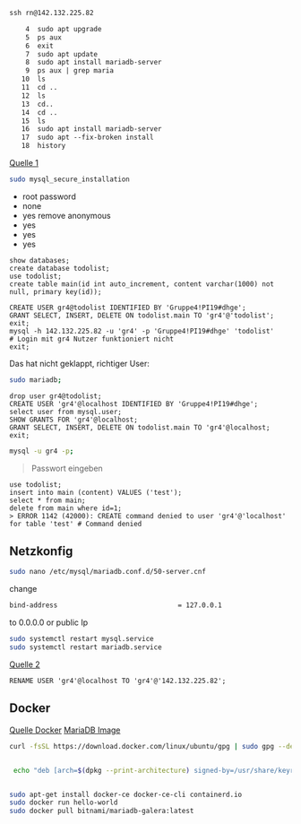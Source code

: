 ```cmd
ssh rn@142.132.225.82
```

```txt
    4  sudo apt upgrade
    5  ps aux
    6  exit
    7  sudo apt update
    8  sudo apt install mariadb-server
    9  ps aux | grep maria
   10  ls
   11  cd ..
   12  ls
   13  cd..
   14  cd ..
   15  ls
   16  sudo apt install mariadb-server
   17  sudo apt --fix-broken install
   18  history
```

[Quelle 1](https://www.digitalocean.com/community/tutorials/how-to-install-mariadb-on-ubuntu-20-04-de)

```bash
sudo mysql_secure_installation
```

- root password
- none
- yes remove anonymous
- yes
- yes
- yes

```mysql
show databases;
create database todolist;
use todolist;
create table main(id int auto_increment, content varchar(1000) not null, primary key(id));

CREATE USER gr4@todolist IDENTIFIED BY 'Gruppe4!PI19#dhge';
GRANT SELECT, INSERT, DELETE ON todolist.main TO 'gr4'@'todolist';
exit;
mysql -h 142.132.225.82 -u 'gr4' -p 'Gruppe4!PI19#dhge' 'todolist'
# Login mit gr4 Nutzer funktioniert nicht
exit;
```
Das hat nicht geklappt, richtiger User:
```bash
sudo mariadb;
```
```mysql
drop user gr4@todolist;
CREATE USER 'gr4'@localhost IDENTIFIED BY 'Gruppe4!PI19#dhge';
select user from mysql.user;
SHOW GRANTS FOR 'gr4'@localhost;
GRANT SELECT, INSERT, DELETE ON todolist.main TO 'gr4'@localhost;
exit;
```
```bash
mysql -u gr4 -p;
```
> Passwort eingeben
```mysql
use todolist;
insert into main (content) VALUES ('test');
select * from main;
delete from main where id=1;
> ERROR 1142 (42000): CREATE command denied to user 'gr4'@'localhost' for table 'test' # Command denied
```
## Netzkonfig

```bash
sudo nano /etc/mysql/mariadb.conf.d/50-server.cnf
```
change
```txt
bind-address                              = 127.0.0.1
```
to
0.0.0.0 or public Ip
```bash
sudo systemctl restart mysql.service
sudo systemctl restart mariadb.service
```

[Quelle 2](https://www.digitalocean.com/community/tutorials/how-to-allow-remote-access-to-mysql)

```mysql
RENAME USER 'gr4'@localhost TO 'gr4'@'142.132.225.82';
```

## Docker

[Quelle Docker](https://docs.docker.com/engine/install/ubuntu/)
[MariaDB Image](https://hub.docker.com/r/bitnami/mariadb-galera#configuration)

```bash
curl -fsSL https://download.docker.com/linux/ubuntu/gpg | sudo gpg --dearmor -o /usr/share/keyrings/docker-archive-keyring.gpg


 echo "deb [arch=$(dpkg --print-architecture) signed-by=/usr/share/keyrings/docker-archive-keyring.gpg] https://download.docker.com/linux/ubuntu $(lsb_release -cs) stable" | sudo tee /etc/apt/sources.list.d/docker.list > /dev/null


sudo apt-get install docker-ce docker-ce-cli containerd.io
sudo docker run hello-world
sudo docker pull bitnami/mariadb-galera:latest
```
